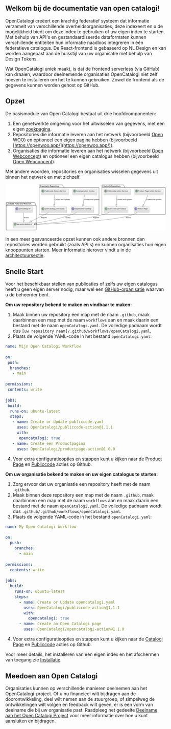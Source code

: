 ## Welkom bij de documentatie van open catalogi!

OpenCatalogi creëert een krachtig federatief systeem dat informatie verzamelt van verschillende overheidsorganisaties, deze indexeert en u de mogelijkheid biedt om deze index te gebruiken of uw eigen index te starten. Met behulp van API's en gestandaardiseerde dataformaten kunnen verschillende entiteiten hun informatie naadloos integreren in één federatieve catalogus. De React-frontend is gebaseerd op NL Design en kan worden aangepast aan de huisstijl van uw organisatie met behulp van Design Tokens.


Wat OpenCatalogi uniek maakt, is dat de frontend serverless (via GitHub) kan draaien, waardoor deelnemende organisaties OpenCatalogi niet zelf hoeven te installeren om het te kunnen gebruiken. Zowel de frontend als de gegevens kunnen worden gehost op GitHub.

## Opzet
De basismodule van Open Catalogi bestaat uit drie hoofdcomponenten:

1. Een genetwerkte omgeving voor het uitwisselen van gegevens, met een eigen [zoekpagina](https://opencatalogi.nl/).
2. Repositories die informatie leveren aan het netwerk (bijvoorbeeld [Open WOO](https://github.com/ConductionNL/woo-website-template)) en optioneel een eigen pagina hebben (bijvoorbeeld [https://openwoo.app/](https://openwoo.app/)).
3. Organisaties die informatie leveren aan het netwerk (bijvoorbeeld [Open Webconcept](https://github.com/OpenWebconcept)) en optioneel een eigen catalogus hebben (bijvoorbeeld [Open Webconcept](https://openwebconcept.github.io/.github/)).

Met andere woorden, repositories en organisaties wisselen gegevens uit binnen het netwerk en met zichzelf.

![UML Diagram van OpenCatalogi](https://raw.githubusercontent.com/OpenCatalogi/.github/main/docs/handleidingen/architectuur_basic.svg "UML Diagram van OpenCatalogi")

In een meer geavanceerde opzet kunnen ook andere bronnen dan repositories worden gebruikt (zoals API's) en kunnen organisaties hun eigen knooppunten starten. Meer informatie hierover vindt u in de [architectuursectie](https://documentatie.opencatalogi.nl/pages/Handleidingen/Architectuur).

## Snelle Start
Voor het beschikbaar stellen van publicaties of zelfs uw eigen catalogus heeft u geen eigen server nodig, maar wel een [GitHub-organisatie](https://docs.github.com/en/organizations/collaborating-with-groups-in-organizations/creating-a-new-organization-from-scratch) waarvan u de beheerder bent.

**Om uw repository bekend te maken en vindbaar te maken:**
1. Maak binnen uw repository een map met de naam `.github`, maak daarbinnen een map met de naam `workflows` aan en maak daarin een bestand met de naam `openCatalogi.yaml`. De volledige padnaam wordt dus `[uw repository naam]/.github/workflows/openCatalogi.yaml`.
3. Plaats de volgende YAML-code in het bestand `openCatalogi.yaml`:

```yaml
name: Mijn Open Catalogi Workflow

on:
 push:
  branches:
   - main

permissions:
 contents: write

jobs:
 build:
  runs-on: ubuntu-latest
  steps:
   - name: Create or Update publiccode.yaml
     uses: OpenCatalogi/publiccode-action@1.1.1
     with:
      opencatalogi: true
   - name: Create een Productpagina
     uses: OpenCatalogi/productpage-action@1.0.0
````
4. Voor extra configuratieopties en stappen kunt u kijken naar de [Product Page](https://github.com/marketplace/actions/create-an-product-page) en [Publiccode](https://github.com/marketplace/actions/create-or-update-publiccode-yaml) acties op Github.

**Om uw organisatie bekend te maken en uw eigen catalogus te starten:**

1. Zorg ervoor dat uw organisatie een repository heeft met de naam `.github`.
2. Maak binnen deze repository een map met de naam `.github`, maak daarbinnen een map met de naam `workflows` aan en maak daarin een bestand met de naam `openCatalogi.yaml`. De volledige padnaam wordt dus `.github/.github/workflows/openCatalogi.yaml`.
3. Plaats de volgende YAML-code in het bestand `openCatalogi.yaml`:
````yaml
name: My Open Catalogi Workflow

on:
  push:
    branches:
      - main

permissions:
  contents: write

jobs:
  build:
    runs-on: ubuntu-latest
    steps:              
      - name: Create or Update opencatalogi.yaml
        uses: OpenCatalogi/publiccode-action@1.1.1
        with:
          opencatalogi: true
      - name: Create an Open Catalogi page
        uses: OpenCatalogi/opencatalogi-action@1.1.0
````
4. Voor extra configuratieopties en stappen kunt u kijken naar de [Catalogi Page](https://github.com/marketplace/actions/create-an-open-catalogi-page) en [Publiccode](https://github.com/marketplace/actions/create-or-update-publiccode-yaml) acties op Github.

Voor meer details, het installeren van een eigen index en het afschermen van toegang zie [Installatie](https://documentatie.opencatalogi.nl/pages/Handleidingen/Installatie).

## Meedoen aan Open Catalogi

Organisaties kunnen op verschillende manieren deelnemen aan het OpenCatalogi-project. Of u nu financieel wilt bijdragen aan de doorontwikkeling, deel wilt nemen aan de stuurgroep, of simpelweg de ontwikkelingen wilt volgen en feedback wilt geven, er is een vorm van deelname die bij uw organisatie past. Raadpleeg het gedeelte <a href="https://documentatie.opencatalogi.nl/pages/Handleidingen/Deelnemen">Deelname aan het Open Catalogi Project</a>
 voor meer informatie over hoe u kunt aansluiten en bijdragen.
